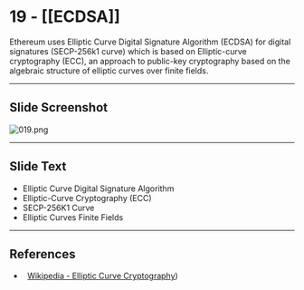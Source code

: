 # 19 - [[ECDSA]]

Ethereum uses Elliptic Curve Digital Signature Algorithm (ECDSA) for digital signatures (SECP-256k1 curve) which is based on Elliptic-curve cryptography (ECC), an approach to public-key cryptography based on the algebraic structure of elliptic curves over finite fields.

___
## Slide Screenshot
![019.png](../images/ethereum101/019.png)
___
## Slide Text
- Elliptic Curve Digital Signature Algorithm
- Elliptic-Curve Cryptography (ECC)
- SECP-256K1 Curve
- Elliptic Curves Finite Fields
___
## References
-   [Wikipedia - Elliptic Curve Cryptography](https://en.wikipedia.org/wiki/Elliptic-curve_cryptography))